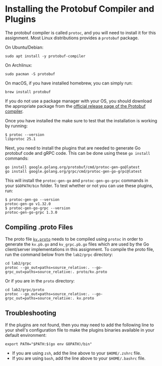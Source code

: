 # Installing the Protobuf Compiler and Plugins

The protobuf compiler is called `protoc`, and you will need to install it for this assignment.
Most Linux distributions provides a `protobuf` package.

On Ubuntu/Debian:

```shell
sudo apt install -y protobuf-compiler
```

On Archlinux:

```shell
sudo pacman -S protobuf
```

On macOS, if you have installed homebrew, you can simply run:

```shell
brew install protobuf
```

If you do not use a package manager with your OS, you should download the appropriate package from the [official release page of the Protobuf compiler](https://github.com/protocolbuffers/protobuf/releases).

Once you have installed the make sure to test that the installation is working by running:

```shell
$ protoc --version
libprotoc 25.1
```

Next, you need to install the plugins that are needed to generate Go protobuf code and gRPC code.
This can be done using these `go install` commands:

```shell
go install google.golang.org/protobuf/cmd/protoc-gen-go@latest
go install google.golang.org/grpc/cmd/protoc-gen-go-grpc@latest
```

This will install the `protoc-gen-go` and `protoc-gen-go-grpc` commands in your `$GOPATH/bin` folder.
To test whether or not you can use these plugins, run:

```shell
$ protoc-gen-go --version
protoc-gen-go v1.32.0
$ protoc-gen-go-grpc --version
protoc-gen-go-grpc 1.3.0
```

## Compiling .proto Files

The proto file [`kv.proto`](./proto/kv.proto) needs to be compiled using `protoc` in order to generate the `kv.pb.go` and `kv_grpc.pb.go` files which are used by the Go client/server implementations in this assignment.
To compile the proto file, run the command below from the `lab2/grpc` directory:

```shell
cd lab2/grpc
protoc --go_out=paths=source_relative:. --go-grpc_out=paths=source_relative:. proto/kv.proto
```

Or if you are in the `proto` directory:

```shell
cd lab2/grpc/proto
protoc --go_out=paths=source_relative:. --go-grpc_out=paths=source_relative:. kv.proto
```

## Troubleshooting

If the plugins are not found, then you may need to add the following line to your shell's configuration file to make the plugins binaries available in your default environment:

```shell
export PATH="$PATH:$(go env GOPATH)/bin"
```

- If you are using `zsh`, add the line above to your `$HOME/.zshrc` file.
- If you are using `bash`, add the line above to your `$HOME/.bashrc` file.
